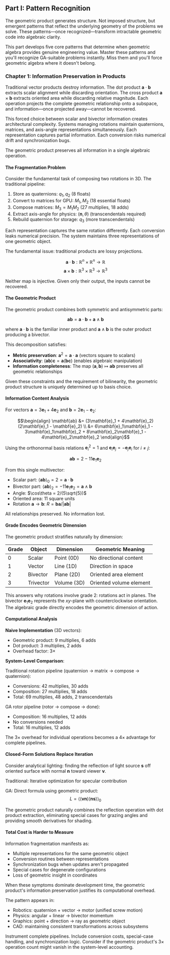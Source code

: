 ## Part I: Pattern Recognition

The geometric product generates structure. Not imposed structure, but emergent patterns that reflect the underlying geometry of the problems we solve. These patterns—once recognized—transform intractable geometric code into algebraic clarity.

This part develops five core patterns that determine when geometric algebra provides genuine engineering value. Master these patterns and you'll recognize GA-suitable problems instantly. Miss them and you'll force geometric algebra where it doesn't belong.

### Chapter 1: Information Preservation in Products

Traditional vector products destroy information. The dot product $\mathbf{a} \cdot \mathbf{b}$ extracts scalar alignment while discarding orientation. The cross product $\mathbf{a} \times \mathbf{b}$ extracts oriented area while discarding relative magnitude. Each operation projects the complete geometric relationship onto a subspace, and information—once projected away—cannot be recovered.

This forced choice between scalar and bivector information creates architectural complexity. Systems managing rotations maintain quaternions, matrices, and axis-angle representations simultaneously. Each representation captures partial information. Each conversion risks numerical drift and synchronization bugs.

The geometric product preserves all information in a single algebraic operation.

#### The Fragmentation Problem

Consider the fundamental task of composing two rotations in 3D. The traditional pipeline:

1. Store as quaternions: $q_1, q_2$ (8 floats)
2. Convert to matrices for GPU: $M_1, M_2$ (18 essential floats)
3. Compose matrices: $M_3 = M_1 M_2$ (27 multiplies, 18 adds)
4. Extract axis-angle for physics: $(\mathbf{n}, \theta)$ (transcendentals required)
5. Rebuild quaternion for storage: $q_3$ (more transcendentals)

Each representation captures the same rotation differently. Each conversion leaks numerical precision. The system maintains three representations of one geometric object.

The fundamental issue: traditional products are lossy projections.

$$\mathbf{a} \cdot \mathbf{b} : \mathbb{R}^n \times \mathbb{R}^n \rightarrow \mathbb{R}$$
$$\mathbf{a} \times \mathbf{b} : \mathbb{R}^3 \times \mathbb{R}^3 \rightarrow \mathbb{R}^3$$

Neither map is injective. Given only their output, the inputs cannot be recovered.

#### The Geometric Product

The geometric product combines both symmetric and antisymmetric parts:

$$\mathbf{ab} = \mathbf{a} \cdot \mathbf{b} + \mathbf{a} \wedge \mathbf{b}$$

where $\mathbf{a} \cdot \mathbf{b}$ is the familiar inner product and $\mathbf{a} \wedge \mathbf{b}$ is the outer product producing a bivector.

This decomposition satisfies:
- **Metric preservation**: $\mathbf{a}^2 = \mathbf{a} \cdot \mathbf{a}$ (vectors square to scalars)
- **Associativity**: $(\mathbf{ab})\mathbf{c} = \mathbf{a}(\mathbf{bc})$ (enables algebraic manipulation)
- **Information completeness**: The map $(\mathbf{a}, \mathbf{b}) \mapsto \mathbf{ab}$ preserves all geometric relationships

Given these constraints and the requirement of bilinearity, the geometric product structure is uniquely determined up to basis choice.

#### Information Content Analysis

For vectors $\mathbf{a} = 3\mathbf{e}_1 + 4\mathbf{e}_2$ and $\mathbf{b} = 2\mathbf{e}_1 - \mathbf{e}_2$:

$$\begin{align}
\mathbf{ab} &= (3\mathbf{e}_1 + 4\mathbf{e}_2)(2\mathbf{e}_1 - \mathbf{e}_2) \\
&= 6\mathbf{e}_1\mathbf{e}_1 - 3\mathbf{e}_1\mathbf{e}_2 + 8\mathbf{e}_2\mathbf{e}_1 - 4\mathbf{e}_2\mathbf{e}_2
\end{align}$$

Using the orthonormal basis relations $\mathbf{e}_i^2 = 1$ and $\mathbf{e}_i\mathbf{e}_j = -\mathbf{e}_j\mathbf{e}_i$ for $i \neq j$:

$$\mathbf{ab} = 2 - 11\mathbf{e}_1\mathbf{e}_2$$

From this single multivector:
- Scalar part: $\langle\mathbf{ab}\rangle_0 = 2 = \mathbf{a} \cdot \mathbf{b}$
- Bivector part: $\langle\mathbf{ab}\rangle_2 = -11\mathbf{e}_1\mathbf{e}_2 = \mathbf{a} \wedge \mathbf{b}$
- Angle: $\cos\theta = 2/(5\sqrt{5})$
- Oriented area: 11 square units
- Rotation $\mathbf{a} \rightarrow \mathbf{b}$: $R = \mathbf{ba}/|\mathbf{ab}|$

All relationships preserved. No information lost.

#### Grade Encodes Geometric Dimension

The geometric product stratifies naturally by dimension:

| Grade | Object | Dimension | Geometric Meaning |
|-------|--------|-----------|-------------------|
| 0 | Scalar | Point (0D) | No directional content |
| 1 | Vector | Line (1D) | Direction in space |
| 2 | Bivector | Plane (2D) | Oriented area element |
| 3 | Trivector | Volume (3D) | Oriented volume element |

This answers why rotations involve grade 2: rotations act in planes. The bivector $\mathbf{e}_1\mathbf{e}_2$ represents the $xy$-plane with counterclockwise orientation. The algebraic grade directly encodes the geometric dimension of action.

#### Computational Analysis

**Naive Implementation** (3D vectors):
- Geometric product: 9 multiplies, 6 adds
- Dot product: 3 multiplies, 2 adds
- Overhead factor: 3×

**System-Level Comparison**:

Traditional rotation pipeline (quaternion → matrix → compose → quaternion):
- Conversions: 42 multiplies, 30 adds
- Composition: 27 multiplies, 18 adds
- Total: 69 multiplies, 48 adds, 2 transcendentals

GA rotor pipeline (rotor → compose → done):
- Composition: 16 multiplies, 12 adds
- No conversions needed
- Total: 16 multiplies, 12 adds

The 3× overhead for individual operations becomes a 4× advantage for complete pipelines.

#### Closed-Form Solutions Replace Iteration

Consider analytical lighting: finding the reflection of light source $\mathbf{s}$ off oriented surface with normal $\mathbf{n}$ toward viewer $\mathbf{v}$.

Traditional: Iterative optimization for specular contribution

GA: Direct formula using geometric product:
$$L = \langle(\mathbf{v}\mathbf{n})(\mathbf{n}\mathbf{s})\rangle_0$$

The geometric product naturally combines the reflection operation with dot product extraction, eliminating special cases for grazing angles and providing smooth derivatives for shading.

#### Total Cost is Harder to Measure

Information fragmentation manifests as:
- Multiple representations for the same geometric object
- Conversion routines between representations
- Synchronization bugs when updates aren't propagated
- Special cases for degenerate configurations
- Loss of geometric insight in coordinates

When these symptoms dominate development time, the geometric product's information preservation justifies its computational overhead.

The pattern appears in:
- Robotics: quaternion + vector → motor (unified screw motion)
- Physics: angular + linear → bivector momentum
- Graphics: point + direction → ray as geometric object
- CAD: maintaining consistent transformations across subsystems

Instrument complete pipelines. Include conversion costs, special-case handling, and synchronization logic. Consider if the geometric product's 3× operation count might vanish in the system-level accounting.

